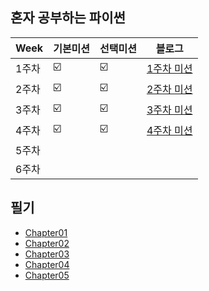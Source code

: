 ## 혼자 공부하는 파이썬

| Week | 기본미션 | 선택미션 | 블로그 |
| ------ | -- | -- |----------- |
| 1주차 | ☑️ | ☑️ | [1주차 미션](https://rei050r.tistory.com/147) |
| 2주차 | ☑️ | ☑️ | [2주차 미션](https://rei050r.tistory.com/153) |
| 3주차 | ☑️ | ☑️ | [3주차 미션](https://rei050r.tistory.com/157) |
| 4주차 | ☑️ | ☑️ | [4주차 미션](https://rei050r.tistory.com/167) |
| 5주차 |  |  |   |
| 6주차 |  |  |  |

## 필기
- [Chapter01](https://rei050r.tistory.com/142) 
- [Chapter02](https://github.com/mic050r/Python_for_studying_alone/blob/main/Chapter02/%EB%A7%88%EB%AC%B4%EB%A6%AC%20%EC%A0%95%EB%A6%AC.md)
- [Chapter03](https://github.com/mic050r/Python_for_studying_alone/blob/main/Chapter03/%EB%A7%88%EB%AC%B4%EB%A6%AC%20%EC%A0%95%EB%A6%AC.md)
- [Chapter04](https://github.com/mic050r/Python_for_studying_alone/blob/main/Chapter04/%EB%A7%88%EB%AC%B4%EB%A6%AC%20%EC%A0%95%EB%A6%AC.md)
- [Chapter05](https://github.com/mic050r/Python_for_studying_alone/blob/main/Chapter05/%EB%A7%88%EB%AC%B4%EB%A6%AC%20%EC%A0%95%EB%A6%AC.md)
